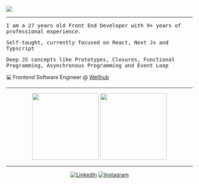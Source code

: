 
<a href="https://en2vfcrn67g9m5r.m.pipedream.net" target="_blank"><img src="https://en2vfcrn67g9m5r.m.pipedream.net" /></a>

<hr>

<p>
  <samp> I am a 27 years old Front End Developer with 9+ years of professional experience.</samp>

  <samp> Self-taught, currently focused on React, Next Js and Typscript</samp>

  <samp> Deep JS concepts like Prototypes, Closures, Functional Programming, Asynchronous Programming and Event Loop</samp> 
</p> 

💻 Frontend Software Engineer @ [Wellhub](https://wellhub.com/)

<hr>

<div align="center">
  <img height="180em" src="https://github-readme-stats.vercel.app/api?username=cesar-cb&show_icons=true&theme=tokyonight&include_all_commits=true&count_private=true"/>
  <img height="180em" src="https://github-readme-stats.vercel.app/api/top-langs/?username=cesar-cb&layout=compact&langs_count=5&theme=tokyonight"/>
</div> 
<div align="center">

<hr>
  
<a href="https://www.linkedin.com/in/cesar-boaventura/" target="_blank"><img src="https://img.shields.io/badge/LinkedIn-%230077B5.svg?&style=flat-square&logo=linkedin&logoColor=white" alt="LinkedIn"></a> <a href="https://www.instagram.com/cesa1.cb/" target="_blank"><img src="https://img.shields.io/badge/Instagram-%23E4405F.svg?&style=flat-square&logo=instagram&logoColor=white" alt="Instagram"></a>
</div> 

